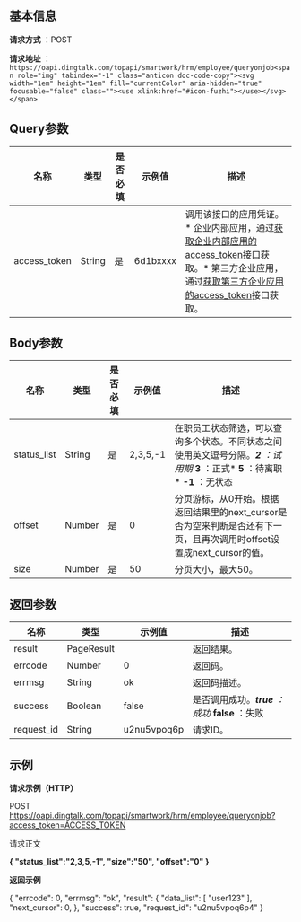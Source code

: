 
## 基本信息

 **请求方式** ：POST

 **请求地址** ：`https://oapi.dingtalk.com/topapi/smartwork/hrm/employee/queryonjob<span role="img" tabindex="-1" class="anticon doc-code-copy"><svg width="1em" height="1em" fill="currentColor" aria-hidden="true" focusable="false" class=""><use xlink:href="#icon-fuzhi"></use></svg></span>`

## Query参数

| 名称         | 类型   | 是否必填 | 示例值   | 描述                                                                                                                                                                                                                                                                                                      |
| ------------ | ------ | -------- | -------- | --------------------------------------------------------------------------------------------------------------------------------------------------------------------------------------------------------------------------------------------------------------------------------------------------------- |
| access_token | String | 是       | 6d1bxxxx | 调用该接口的应用凭证。* 企业内部应用，通过[获取企业内部应用的access_token](https://open.dingtalk.com/document/orgapp/obtain-orgapp-token#)接口获取。* 第三方企业应用，通过[获取第三方企业应用的access_token](https://open.dingtalk.com/document/isvapp/obtains-the-enterprise-authorized-credential#)接口获取。 |

## Body参数

| 名称        | 类型   | 是否必填 | 示例值   | 描述                                                                                                                                                          |
| ----------- | ------ | -------- | -------- | ------------------------------------------------------------------------------------------------------------------------------------------------------------- |
| status_list | String | 是       | 2,3,5,-1 | 在职员工状态筛选，可以查询多个状态。不同状态之间使用英文逗号分隔。***2** ：试用期*  **3** ：正式*  **5** ：待离职*  **-1** ：无状态 |
| offset      | Number | 是       | 0        | 分页游标，从0开始。根据返回结果里的next_cursor是否为空来判断是否还有下一页，且再次调用时offset设置成next_cursor的值。                                         |
| size        | Number | 是       | 50       | 分页大小，最大50。                                                                                                                                            |

## 返回参数

| 名称       | 类型       | 示例值      | 描述                                                            |
| ---------- | ---------- | ----------- | --------------------------------------------------------------- |
| result     | PageResult |             | 返回结果。                                                      |
| errcode    | Number     | 0           | 返回码。                                                        |
| errmsg     | String     | ok          | 返回码描述。                                                    |
| success    | Boolean    | false       | 是否调用成功。***true** ：成功*  **false** ：失败 |
| request_id | String     | u2nu5vpoq6p | 请求ID。                                                        |

## 示例

**请求示例（HTTP）**

POST https://oapi.dingtalk.com/topapi/smartwork/hrm/employee/queryonjob?access_token=ACCESS_TOKEN

请求正文

**{
        "status_list":"2,3,5,-1",
        "size":"50",
        "offset":"0"
}**

**返回示例**

{
    "errcode": 0,
    "errmsg": "ok",
    "result": {
        "data_list": [
            "user123"
        ],
        "next_cursor": 0,
    },
    "success": true,
    "request_id": "u2nu5vpoq6p4"
}
